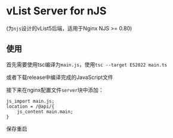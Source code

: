 # vList Server for nJS
(为`njs`设计的vList5后端，适用于Nginx NJS >= 0.80)

## 使用

首先需要使用tsc编译为`main.js`，使用`tsc --target ES2022 main.ts`

或者下载release中编译完成的JavaScript文件

接下来在nginx配置文件`server`块中添加：

    js_import main.js;
    location = /@api/{
        js_content main.main;
    }

保存重启